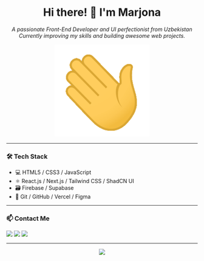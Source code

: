 <h1 align="center">Hi there! 👋 I'm Marjona</h1>
<p align="center">
  <i>A passionate Front-End Developer and UI perfectionist from Uzbekistan </i><br/>
  <i>Currently improving my skills and building awesome web projects.</i>
</p>

<p align="center">
  <img src="https://raw.githubusercontent.com/ABSphreak/ABSphreak/master/gifs/Hi.gif" width="250"/>
</p>

---

### 🛠 Tech Stack

- 💻 HTML5 / CSS3 / JavaScript
- ⚛️ React.js / Next.js / Tailwind CSS / ShadCN UI
- 🗃 Firebase / Supabase
- 🧰 Git / GitHub / Vercel / Figma

---

### 📫 Contact Me

<p>
  <a href="https://t.me/Marjona_Azamova" target="_blank"><img src="https://img.shields.io/badge/Telegram-2CA5E0?style=for-the-badge&logo=telegram&logoColor=white"/></a>
  <a href="https://kwork.ru/user/marjonaazamova" target="_blank"><img src="https://img.shields.io/badge/Kwork-3C3C3C?style=for-the-badge&logo=freelancer&logoColor=white"/></a>
  <a href="mailto:azamova0312@gmail.com"><img src="https://img.shields.io/badge/Gmail-D14836?style=for-the-badge&logo=gmail&logoColor=white"/></a>
</p>

---

<p align="center">
  <img src="https://i.pinimg.com/originals/cd/12/3a/cd123a03437e1dfb68f958ec6c5e84d0.gif" width="100"/>
</p>
